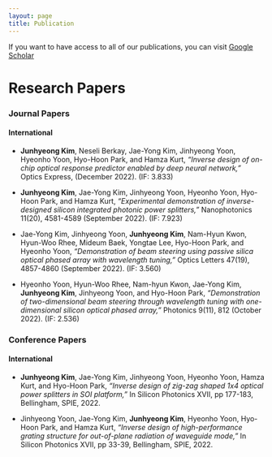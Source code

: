 ```yaml
---
layout: page
title: Publication
---
```


If you want to have access to all of our publications, you can visit [Google Scholar](https://scholar.google.com/citations?user=CqRv3WUAAAAJ&hl=ko)

# Research Papers

### Journal Papers

#### International

- **Junhyeong Kim**, Neseli Berkay, Jae-Yong Kim, Jinhyeong Yoon, Hyeonho Yoon, Hyo-Hoon Park, and Hamza Kurt, _“Inverse design of on-chip optical response predictor enabled by deep neural network,”_ Optics Express, (December 2022). (IF: 3.833)

- **Junhyeong Kim**, Jae-Yong Kim, Jinhyeong Yoon, Hyeonho Yoon, Hyo-Hoon Park, and Hamza Kurt, _“Experimental demonstration of inverse-designed silicon integrated photonic power splitters,”_ Nanophotonics 11(20), 4581-4589 (September 2022). (IF: 7.923)

- Jae-Yong Kim, Jinhyeong Yoon, **Junhyeong Kim**, Nam-Hyun Kwon, Hyun-Woo Rhee, Mideum Baek, Yongtae Lee, Hyo-Hoon Park, and Hyeonho Yoon, _“Demonstration of beam steering using passive silica optical phased array with wavelength tuning,”_ Optics Letters 47(19), 4857-4860 (September 2022). (IF: 3.560)

- Hyeonho Yoon, Hyun-Woo Rhee, Nam-hyun Kwon, Jae-Yong Kim, **Junhyeong Kim**, Jinhyeong Yoon, and Hyo-Hoon Park, _“Demonstration of two-dimensional beam steering through wavelength tuning with one-dimensional silicon optical phased array,”_ Photonics 9(11), 812 (October 2022). (IF: 2.536)



### Conference Papers

#### International

- **Junhyeong Kim**, Jae-Yong Kim, Jinhyeong Yoon, Hyeonho Yoon, Hamza Kurt, and Hyo-Hoon Park, _“Inverse design of zig-zag shaped 1x4 optical power splitters in SOI platform,”_ In Silicon Photonics XVII, pp 177-183, Bellingham, SPIE, 2022.

- Jinhyeong Yoon, Jae-Yong Kim, **Junhyeong Kim**, Hyeonho Yoon, Hyo-Hoon Park, and Hamza Kurt, _“Inverse design of high-performance grating structure for out-of-plane radiation of waveguide mode,”_ In Silicon Photonics XVII, pp 33-39, Bellingham, SPIE, 2022.
